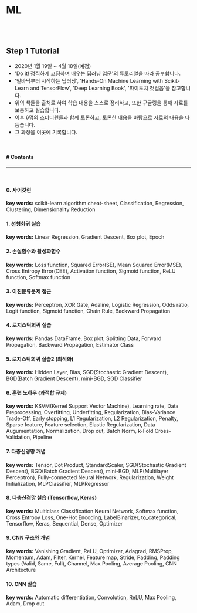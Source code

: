 # ML



<br>

<br>

## Step 1 Tutorial

- 2020년 1월 19일  ~ 4월 18일(예정) 
- 'Do it! 정직하게 코딩하며 배우는 딥러닝 입문'의 튜토리얼을 따라 공부합니다.
- '밑바닥부터 시작하는 딥러닝', 'Hands-On Machine Learning with Scikit-Learn and TensorFlow', 'Deep Learning Book', '파이토치 첫걸음'을 참고합니다.
- 위의 책들을 출처로 하여 학습 내용을 스스로 정리하고, 또한 구글링을 통해 자료를 보충하고 실습합니다.
- 이후 6명의 스터디원들과 함께 토론하고, 토론한 내용을 바탕으로 자료의 내용을 다듬습니다.
- 그 과정을 이곳에 기록합니다.





<br>

#### # Contents

---

<br>

#### 0. 사이킷런

**key words:** scikit-learn algorithm cheat-sheet, Classification, Regression, Clustering, Dimensionality Reduction

#### 1. 선형회귀 실습

**key words:** Linear Regression, Gradient Descent, Box plot, Epoch

#### 2. 손실함수와 활성화함수

**key words:** Loss function, Squared Error(SE), Mean Squared Error(MSE), Cross Entropy Error(CEE), Activation function, Sigmoid function, ReLU function, Softmax function

#### 3. 이진분류문제 접근

**key words:** Perceptron, XOR Gate, Adaline, Logistic Regression, Odds ratio, Logit function, Sigmoid function, Chain Rule, Backward Propagation

#### 4. 로지스틱회귀 실습

**key words:** Pandas DataFrame, Box plot, Splitting Data, Forward Propagation, Backward Propagation, Estimator Class

#### 5. 로지스틱회귀 실습2 (최적화)

**key words:** Hidden Layer, Bias, SGD(Stochastic Gradient Descent), BGD(Batch Gradient Descent), mini-BGD, SGD Classifier

#### 6. 훈련 노하우 (과적합 규제)

**key words:** KSVM(Kernel Support Vector Machine), Learning rate, Data Preprocessing, Overfitting, Underfitting, Regularization, Bias-Variance Trade-Off, Early stopping, L1 Regularization, L2 Regularization, Penalty, Sparse feature, Feature selection, Elastic Regularization, Data Augumentation, Normalization, Drop out, Batch Norm, k-Fold Cross-Validation, Pipeline

#### 7. 다층신경망 개념

**key words:** Tensor, Dot Product, StandardScaler, SGD(Stochastic Gradient Descent), BGD(Batch Gradient Descent), mini-BGD, MLP(Multilayer Perceptron), Fully-connected Neural Network, Regularization, Weight Initialization, MLPClassifier, MLPRegressor

#### 8. 다층신경망 실습 (Tensorflow, Keras)

**key words:** Multiclass Classification Neural Network, Softmax function, Cross Entropy Loss, One-Hot Encoding, LabelBinarizer, to_categorical, Tensorflow, Keras, Sequential, Dense, Optimizer

#### 9. CNN 구조와 개념

**key words:** Vanishing Gradient, ReLU, Optimizer, Adagrad, RMSProp, Momentum, Adam, Filter, Kernel, Feature map, Stride, Padding, Padding types (Valid, Same, Full), Channel, Max Pooling, Average Pooling, CNN Architecture

#### 10. CNN 실습

**key words:** Automatic differentiation, Convolution, ReLU, Max Pooling, Adam, Drop out